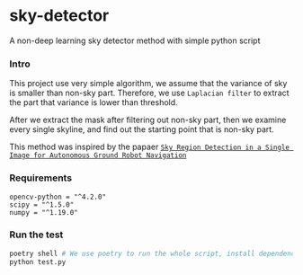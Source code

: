 # sky-detector
A non-deep learning sky detector method with simple python script

### Intro
This project use very simple algorithm, we assume that the variance of sky is smaller than non-sky part. Therefore, we use `Laplacian filter` to extract the part that variance is lower than threshold.

After we extract the mask after filtering out non-sky part, then we examine every single skyline, and find out the starting point that is non-sky part. 

This method was inspired by the papaer [`Sky Region Detection in a Single Image for Autonomous Ground Robot Navigation`](https://journals.sagepub.com/doi/full/10.5772/56884)

### Requirements
```
opencv-python = "^4.2.0"
scipy = "^1.5.0"
numpy = "^1.19.0"
```

### Run the test
```bash
poetry shell # We use poetry to run the whole script, install dependencies
python test.py
```


